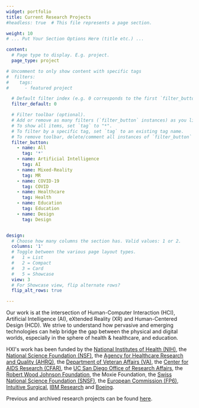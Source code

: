 ```yaml
---
widget: portfolio
title: Current Research Projects
#headless: true  # This file represents a page section.

weight: 10
# ... Put Your Section Options Here (title etc.) ...

content:
  # Page type to display. E.g. project.
  page_type: project

# Uncomment to only show content with specific tags
#  filters:
#    tags:
#      - featured project

  # Default filter index (e.g. 0 corresponds to the first `filter_button` instance below)
  filter_default: 0

  # Filter toolbar (optional).
  # Add or remove as many filters (`filter_button` instances) as you like.
  # To show all items, set `tag` to "*".
  # To filter by a specific tag, set `tag` to an existing tag name.
  # To remove toolbar, delete/comment all instances of `filter_button` below.
  filter_button:
    - name: All
      tag: '*'
    - name: Artificial Intelligence
      tag: AI
    - name: Mixed-Reality
      tag: MR
    - name: COVID-19
      tag: COVID
    - name: Healthcare
      tag: Health
    - name: Education
      tag: Education
    - name: Design
      tag: Design


design:
  # Choose how many columns the section has. Valid values: 1 or 2.
  columns: '1'
  # Toggle between the various page layout types.
  #   1 = List
  #   2 = Compact  
  #   3 = Card
  #   5 = Showcase
  view: 3
  # For Showcase view, flip alternate rows?
  flip_alt_rows: true

---
```

Our work is at the intersection of Human-Computer Interaction (HCI), Artificial Intelligence (AI), eXtended Reality (XR) and Human-Centered Design (HCD). We strive to understand how pervasive and emerging technologies can help bridge the gap between the physical and digital worlds, especially in the sphere of health & healthcare, and education. 

HXI's work has been funded by the [National Institutes of Health (NIH)](http://nih.gov), the [National Science Foundation (NSF)](http://nsf.gov), the [Agency for Healthcare Research and Quality (AHRQ)](http://ahrq.gov), the [Department of Veteran Affairs (VA)](http://va.gov), the [Center for AIDS Research (CFAR)](https://cfar.ucsd.edu/), the [UC San Diego Office of Research Affairs](https://research.ucsd.edu/), the [Robert Wood Johnson Foundation](http://rwjf.org), the Moxie Foundation, the [Swiss National Science Foundation (SNSF)](http://snsf.ch), the [European Commission (FP6)](https://ec.europa.eu/eurostat/cros/content/fp6-projects_en), [Intuitive Surgical](https://www.intuitive.com/), [IBM Research](https://research.ibm.com//) and [Boeing](https://www.boeing.com/).

Previous and archived research projects can be found <a href="/archive/">here</a>.